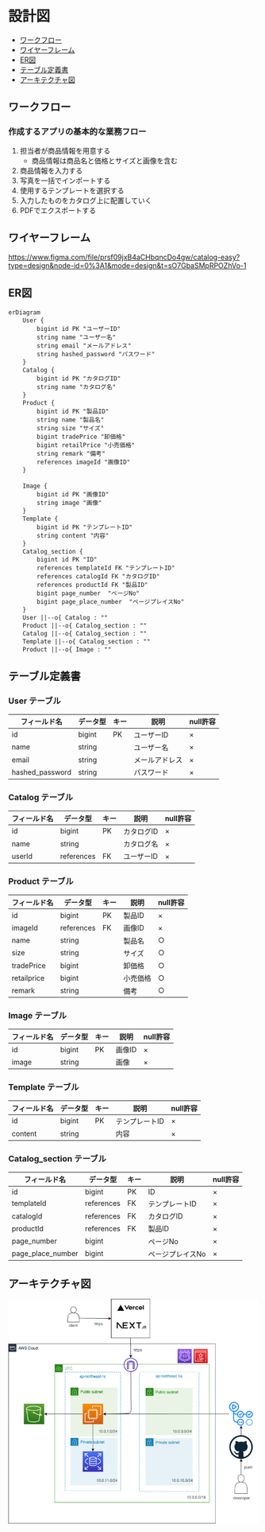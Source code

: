 # 設計図
* [ワークフロー](#ワークフロー)
* [ワイヤーフレーム](#ワイヤーフレーム)
* [ER図](#ER図)
* [テーブル定義書](#テーブル定義書)
* [アーキテクチャ図](#アーキテクチャ図)


## ワークフロー
### 作成するアプリの基本的な業務フロー
1. 担当者が商品情報を用意する
     * 商品情報は商品名と価格とサイズと画像を含む
2. 商品情報を入力する
3. 写真を一括でインポートする
4. 使用するテンプレートを選択する
5. 入力したものをカタログ上に配置していく
6. PDFでエクスポートする

## ワイヤーフレーム
https://www.figma.com/file/prsf09jxB4aCHbqncDo4gw/catalog-easy?type=design&node-id=0%3A1&mode=design&t=sO7GbaSMpRPOZhVo-1

## ER図
```mermaid
erDiagram
    User {
        bigint id PK "ユーザーID"
        string name "ユーザー名"
        string email "メールアドレス"
        string hashed_password "パスワード"
    }
    Catalog {
        bigint id PK "カタログID"
        string name "カタログ名"
    }
    Product {
        bigint id PK "製品ID"
        string name "製品名"
        string size "サイズ"
        bigint tradePrice "卸価格"
        bigint retailPrice "小売価格"
        string remark "備考"
        references imageId "画像ID"
    }

    Image {
        bigint id PK "画像ID"
        string image "画像"
    }
    Template {
        bigint id PK "テンプレートID"
        string content "内容"
    }
    Catalog_section {
        bigint id PK "ID"
        references templateId FK "テンプレートID"
        references catalogId FK "カタログID"
        references productId FK "製品ID"
        bigint page_number  "ページNo"
        bigint page_place_number  "ページプレイスNo"
    }
    User ||--o{ Catalog : ""
    Product ||--o{ Catalog_section : ""
    Catalog ||--o{ Catalog_section : ""
    Template ||--o{ Catalog_section : ""
    Product ||--o{ Image : ""
```

## テーブル定義書
### User テーブル
| フィールド名 | データ型 | キー | 説明         | null許容 |
|----------|-------|----|------------|-------|
| id       | bigint | PK | ユーザーID     | ×     |
| name     | string |    | ユーザー名     | ×     |
| email    | string |    | メールアドレス  | ×     |
| hashed_password    | string |    | パスワード  | ×     |

### Catalog テーブル
| フィールド名 | データ型 | キー | 説明       | null許容 |
|----------|-------|----|----------|-------|
| id       | bigint | PK | カタログID   | ×     |
| name     | string |    | カタログ名   | ×     |
| userId  | references | FK |ユーザーID   | ×     |

### Product テーブル
| フィールド名 | データ型 | キー | 説明     | null許容 |
|----------|-------|----|--------|-------|
| id       | bigint | PK | 製品ID   | ×     |
| imageId  | references | FK | 画像ID   | ×     |
| name     | string |    | 製品名   | ○     |
| size     | string |    | サイズ   | ○     |
| tradePrice    | bigint |    | 卸価格     | ○     |
| retailprice    | bigint |    | 小売価格     | ○     |
| remark   | string |    | 備考       | ○     |

### Image テーブル
| フィールド名 | データ型 | キー | 説明       | null許容 |
|----------|-------|----|----------|-------|
| id       | bigint | PK | 画像ID | ×     |
| image    | string |    | 画像       | ×     |

### Template テーブル
| フィールド名 | データ型 | キー | 説明       | null許容 |
|----------|-------|----|----------|-------|
| id       | bigint | PK | テンプレートID | ×     |
| content  | string |    | 内容       | ×     |

### Catalog_section テーブル
| フィールド名   | データ型 | キー | 説明       | null許容 |
|------------|-------|----|----------|-------|
| id         | bigint | PK | ID       | ×     |
| templateId | references | FK | テンプレートID | ×     |
| catalogId  | references | FK | カタログID   | ×     |
| productId  | references | FK | 製品ID   | ×     |
| page_number  | bigint |  | ページNo   | ×     |
| page_place_number  | bigint |  | ページプレイスNo   | ×     |

## アーキテクチャ図
<img src="./documents/design/arch.png"></img> 
